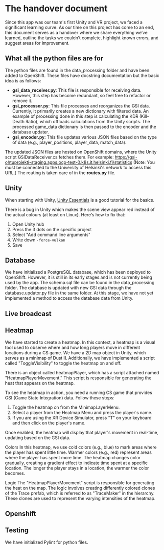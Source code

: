 # The handover document
Since this app was our team's first Unity and VR project, we faced a significant learning curve. As our time on this project has come to an end, this document serves as a handover where we share everything we’ve learned, outline the tasks we couldn’t complete, highlight known errors, and suggest areas for improvement.

## What all the python files are for
The python files are found in the data_processing folder and have been added to OpenShift. These files have docstring documentation but the basic idea is as follows:
- **gsi_data_receiver.py**: This file is responsible for receiving data. However, this step has become redundant, so feel free to refactor or remove it.
- **gsi_processor.py**: This file processes and reorganizes the GSI data. Currently, it primarily creates a new dictionary with filtered data. An example of processing done in this step is calculating the KDR (Kill-Death Ratio), which offloads calculations from the Unity scripts. The processed game_data dictionary is then passed to the encoder and the database updater.
- **gsi_encoder.py**: This file updates various JSON files based on the type of data (e.g., player_positions, player_data, match_data).
  
The updated JSON files are hosted on OpenShift domains, where the Unity script GSIDataReceiver.cs fetches them. For example:
https://gsi-ohtuprojekti-staging.apps.ocp-test-0.k8s.it.helsinki.fi/statistics
(Note: You must be connected to the University of Helsinki's network to access this URL.) The routing is taken care of in the **routes.py** file.

## Unity
When starting with Unity, [Unity Essentials](https://learn.unity.com/pathway/unity-essentials) is a good tutorial for the basics.

There is a bug in Unity which makes the scene view appear red instead of the actual colours (at least on Linux). Here's how to fix that:
1. Open Unity hub
2. Press the 3 dots on the specific project
3. Select "Add command line arguments"
4. Write down `-force-vulkan`
5. Save

## Database
We have initialized a PostgreSQL database, which has been deployed to OpenShift. However, it is still in its early stages and is not currently being used by the app. The schema.sql file can be found in the data_processing folder. The database is updated with new GSI data through the database.updator.py file in the same folder. At this stage, we have not yet implemented a method to access the database data from Unity.
## Live broadcast

## Heatmap
We have started to create a heatmap. In this context, a heatmap is a visual tool used to observe where and how long players move in different locations during a CS game. We have a 2D map object in Unity, which serves as a minimap of Dust II. Additionally, we have implemented a script called "ToggleVisibility" to toggle the heatmap on and off.

There is an object called heatmapPlayer, which has a script attached named "HeatmapPlayerMovement." This script is responsible for generating the heat that appears on the heatmap.

To see the heatmap in action, you need a running CS game that provides GSI (Game State Integration) data. Follow these steps:

1. Toggle the heatmap on from the MinimapLayerMenu.
2. Select a player from the Heatmap Menu and press the player's name.
3. If you are using the XR Device Simulator, press "T" on your keyboard and then click on the player's name.
   
Once enabled, the heatmap will display that player's movement in real-time, updating based on the GSI data.

Colors
In this heatmap, we use cold colors (e.g., blue) to mark areas where the player has spent little time. Warmer colors (e.g., red) represent areas where the player has spent more time. The heatmap changes color gradually, creating a gradient effect to indicate time spent at a specific location. The longer the player stays in a location, the warmer the color becomes.

Logic
The "HeatmapPlayerMovement" script is responsible for generating the heat on the map. The logic involves creating differently colored clones of the Trace prefab, which is referred to as "TraceMaker" in the hierarchy. These clones are used to represent the varying intensities of the heatmap.

## Openshift

## Testing
We have initialized Pylint for python files.
